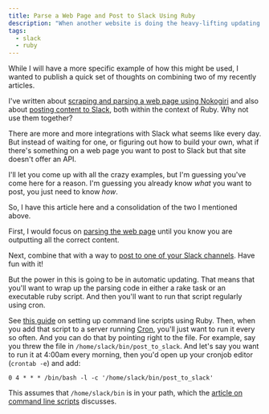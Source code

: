 ```yaml
---
title: Parse a Web Page and Post to Slack Using Ruby
description: "When another website is doing the heavy-lifting updating some content you want to keep up on, but there's no good integration with Slack, you can parse it yourself and post directly to a Slack channel."
tags:
  - slack
  - ruby
---
```


While I will have a more specific example of how this might be used, I wanted to publish a quick set of thoughts on combining two of my recently articles.

I've written about [scraping and parsing a web page using Nokogiri](/blog/scrape-parse-webpage-ruby/) and also about [posting content to Slack](/blog/use-ruby-to-post-content-to-slack/), both within the context of Ruby. Why not use them together?

There are more and more integrations with Slack what seems like every day. But instead of waiting for one, or figuring out how to build your own, what if there's something on a web page you want to post to Slack but that site doesn't offer an API.

I'll let you come up with all the crazy examples, but I'm guessing you've come here for a reason. I'm guessing you already know _what_ you want to post, you just need to know _how_.

So, I have this article here and a consolidation of the two I mentioned above.

First, I would focus on [parsing the web page](/blog/scrape-parse-webpage-ruby/) until you know you are outputting all the correct content.

Next, combine that with a way to [post to one of your Slack channels](/blog/use-ruby-to-post-content-to-slack/). Have fun with it!

But the power in this is going to be in automatic updating. That means that you'll want to wrap up the parsing code in either a rake task or an executable ruby script. And then you'll want to run that script regularly using cron.

See [this guide](/blog/command-line-scripts-using-ruby/) on setting up command line scripts using Ruby. Then, when you add that script to a server running [Cron](https://en.wikipedia.org/wiki/Cron/), you'll just want to run it every so often. And you can do that by pointing right to the file. For example, say you threw the file in `/home/slack/bin/post_to_slack`. And let's say you want to run it at 4:00am every morning, then you'd open up your cronjob editor (`crontab -e`) and add:

```
0 4 * * * /bin/bash -l -c '/home/slack/bin/post_to_slack'
```

This assumes that `/home/slack/bin` is in your path, which the [article on command line scripts](/blog/command-line-scripts-using-ruby/) discusses.
